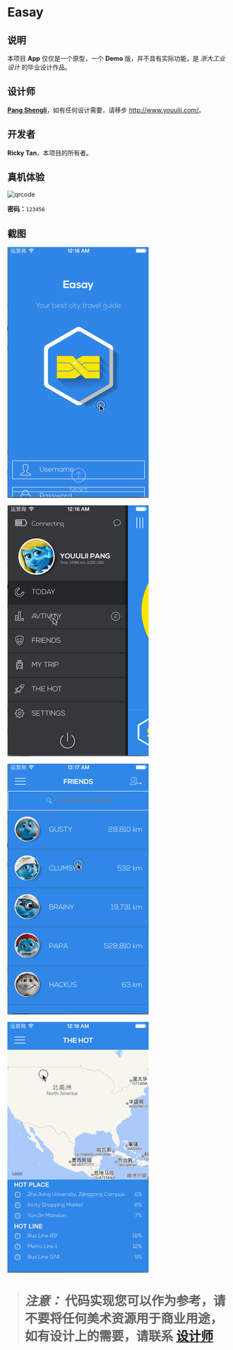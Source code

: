 # Easay
## 说明
本项目 **App** 仅仅是一个原型，一个 **Demo** 版，并不具有实际功能，是 *浙大工业设计* 的毕业设计作品。

## 设计师
**[Pang Shengli](http://www.youulii.com/)**，如有任何设计需要，请移步 <http://www.youulii.com/>。

## 开发者
**Ricky Tan**，本项目的所有者。

## 真机体验
![qrcode](http://www.pgyer.com/app/qrcode/5c046866e69cece8ab2f30a3a8582900)

**密码：**`123456`
## 截图
![image](./easay.gif)

![image](./easay0.gif)

![image](./easay1.gif)

![image](./easay2.gif)

> # *注意：* 代码实现您可以作为参考，请不要将任何美术资源用于商业用途，如有设计上的需要，请联系 **[设计师](http://www.youulii.com/)**
